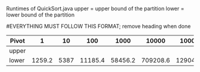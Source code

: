 Runtimes of QuickSort.java
upper = upper bound of the partition
lower = lower bound of the partition

#EVERYTHING MUST FOLLOW THIS FORMAT; remove heading when done

| Pivot | 1 | 10 | 100 | 1000 | 10000 | 100000 | 1000000 |
|-------|---|----|-----|------|-------|--------|---------|
| upper |   |    |     |      |       |        |         | 
| lower | 1259.2 | 5387 | 11185.4 | 58456.2 | 709208.6 | 12904180|
